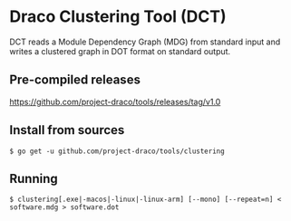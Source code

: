 # Draco Clustering Tool (DCT)

DCT reads a Module Dependency Graph (MDG) from standard input and writes a clustered graph in DOT format on standard output.

## Pre-compiled releases

https://github.com/project-draco/tools/releases/tag/v1.0

## Install from sources

```$ go get -u github.com/project-draco/tools/clustering```

## Running

```$ clustering[.exe|-macos|-linux|-linux-arm] [--mono] [--repeat=n] < software.mdg > software.dot```
